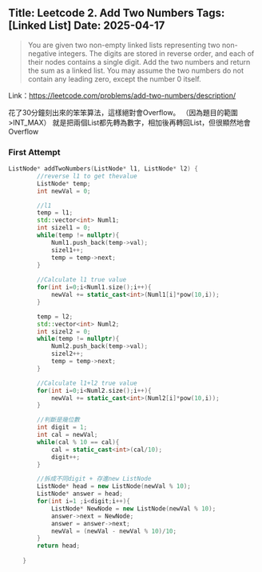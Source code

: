 Title: Leetcode 2. Add Two Numbers
Tags: [Linked List]
Date: 2025-04-17
---
> You are given two non-empty linked lists representing two non-negative integers. The digits are stored in reverse order, and each of their nodes contains a single digit. Add the two numbers and return the sum as a linked list.
You may assume the two numbers do not contain any leading zero, except the number 0 itself.

Link：https://leetcode.com/problems/add-two-numbers/description/

花了30分鐘刻出來的笨笨算法，這樣絕對會Overflow。
（因為題目的範圍>INT_MAX）
就是把兩個List都先轉為數字，相加後再轉回List，但很顯然地會Overflow

### First Attempt

```cpp
ListNode* addTwoNumbers(ListNode* l1, ListNode* l2) {
        //reverse l1 to get thevalue
        ListNode* temp;
        int newVal = 0;

        //l1
        temp = l1;
        std::vector<int> Numl1;
        int sizel1 = 0;
        while(temp != nullptr){
            Numl1.push_back(temp->val);
            sizel1++;
            temp = temp->next;
        } 
        
        //Calculate l1 true value
        for(int i=0;i<Numl1.size();i++){
            newVal += static_cast<int>(Numl1[i]*pow(10,i));
        }

        temp = l2;
        std::vector<int> Numl2;
        int sizel2 = 0;
        while(temp != nullptr){
            Numl2.push_back(temp->val);
            sizel2++;
            temp = temp->next;
        } 

        //Calculate l1+l2 true value
        for(int i=0;i<Numl2.size();i++){
            newVal += static_cast<int>(Numl2[i]*pow(10,i));
        }

        //判斷是幾位數
        int digit = 1;
        int cal = newVal;
        while(cal % 10 == cal){
            cal = static_cast<int>(cal/10);
            digit++;
        }

        //拆成不同digit + 存進new ListNode
        ListNode* head = new ListNode(newVal % 10);
        ListNode* answer = head;
        for(int i=1 ;i<digit;i++){
            ListNode* NewNode = new ListNode(newVal % 10);
            answer->next = NewNode;
            answer = answer->next;
            newVal = (newVal - newVal % 10)/10;
        }
        return head;
        
    }
```